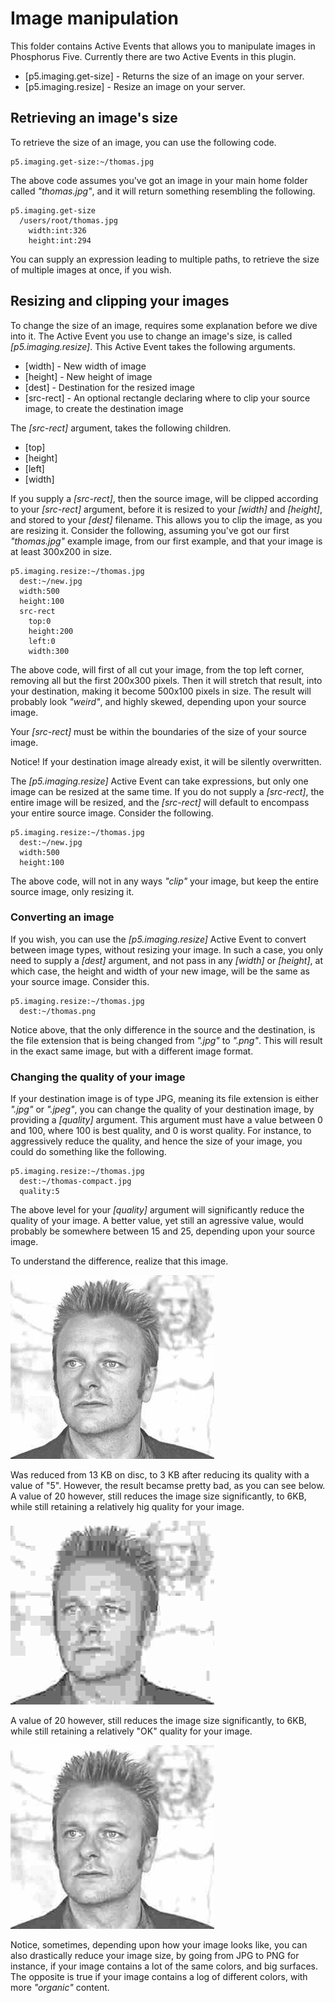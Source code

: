 Image manipulation
===============

This folder contains Active Events that allows you to manipulate images in Phosphorus Five. Currently there are two Active Events in this plugin.

* [p5.imaging.get-size] - Returns the size of an image on your server.
* [p5.imaging.resize] - Resize an image on your server.

## Retrieving an image's size

To retrieve the size of an image, you can use the following code.

```
p5.imaging.get-size:~/thomas.jpg
```

The above code assumes you've got an image in your main home folder called _"thomas.jpg"_, and it will return something resembling the following.

```
p5.imaging.get-size
  /users/root/thomas.jpg
    width:int:326
    height:int:294
```

You can supply an expression leading to multiple paths, to retrieve the size of multiple images at once, if you wish.

## Resizing and clipping your images

To change the size of an image, requires some explanation before we dive into it. The Active Event you use to change an image's size, is 
called *[p5.imaging.resize]*. This Active Event takes the following arguments.

* [width] - New width of image
* [height] - New height of image
* [dest] - Destination for the resized image
* [src-rect] - An optional rectangle declaring where to clip your source image, to create the destination image

The *[src-rect]* argument, takes the following children.

* [top]
* [height]
* [left]
* [width]

If you supply a *[src-rect]*, then the source image, will be clipped according to your *[src-rect]* argument, before it is resized to your *[width]* 
and *[height]*, and stored to your *[dest]* filename. This allows you to clip the image, as you are resizing it. Consider the following, assuming you've
got our first _"thomas.jpg"_ example image, from our first example, and that your image is at least 300x200 in size.

```
p5.imaging.resize:~/thomas.jpg
  dest:~/new.jpg
  width:500
  height:100
  src-rect
    top:0
    height:200
    left:0
    width:300
```

The above code, will first of all cut your image, from the top left corner, removing all but the first 200x300 pixels. Then it will stretch that result,
into your destination, making it become 500x100 pixels in size. The result will probably look _"weird"_, and highly skewed, depending upon your source image.

Your *[src-rect]* must be within the boundaries of the size of your source image.

Notice!
If your destination image already exist, it will be silently overwritten.

The *[p5.imaging.resize]* Active Event can take expressions, but only one image can be resized at the same time. If you do not supply a *[src-rect]*, the
entire image will be resized, and the *[src-rect]* will default to encompass your entire source image. Consider the following.

```
p5.imaging.resize:~/thomas.jpg
  dest:~/new.jpg
  width:500
  height:100
```

The above code, will not in any ways _"clip"_ your image, but keep the entire source image, only resizing it.

### Converting an image

If you wish, you can use the *[p5.imaging.resize]* Active Event to convert between image types, without resizing your image. In such a case, you only
need to supply a *[dest]* argument, and not pass in any *[width]* or *[height]*, at which case, the height and width of your new image, will be the
same as your source image. Consider this.

```
p5.imaging.resize:~/thomas.jpg
  dest:~/thomas.png
```

Notice above, that the only difference in the source and the destination, is the file extension that is being changed from _".jpg"_ to _".png"_. This will 
result in the exact same image, but with a different image format. 

### Changing the quality of your image

If your destination image is of type JPG, meaning its file extension is either _".jpg"_ or _".jpeg"_, you can change the quality of your destination image, 
by providing a *[quality]* argument. This argument must have a value between 0 and 100, where 100 is best quality, and 0 is worst quality. For instance, to
aggressively reduce the quality, and hence the size of your image, you could do something like the following. 

```
p5.imaging.resize:~/thomas.jpg
  dest:~/thomas-compact.jpg
  quality:5
```

The above level for your *[quality]* argument will significantly reduce the quality of your image. A better value, yet still an agressive value, would probably
be somewhere between 15 and 25, depending upon your source image.

To understand the difference, realize that this image.

![alt tag](screenshots/thomas.jpg)

Was reduced from 13 KB on disc, to 3 KB after reducing its quality with a value of "5". However, the result becamse pretty bad, as you can see below. A value
of 20 however, still reduces the image size significantly, to 6KB, while still retaining a relatively hig quality for your image.

![alt tag](screenshots/thomas-compact.jpg)

A value of 20 however, still reduces the image size significantly, to 6KB, while still retaining a relatively "OK" quality for your image.

![alt tag](screenshots/thomas-less.jpg)

Notice, sometimes, depending upon how your image looks like, you can also drastically reduce your image size, by going from JPG to PNG for instance, 
if your image contains a lot of the same colors, and big surfaces. The opposite is true if your image contains a log of different colors, with 
more _"organic"_ content.
